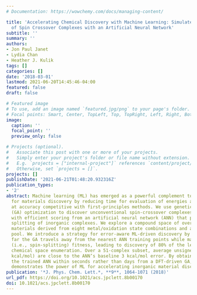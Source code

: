 ```yaml
---
# Documentation: https://wowchemy.com/docs/managing-content/

title: 'Accelerating Chemical Discovery with Machine Learning: Simulated Evolution
  of Spin Crossover Complexes with an Artificial Neural Network'
subtitle: ''
summary: ''
authors:
- Jon Paul Janet
- Lydia Chan
- Heather J. Kulik
tags: []
categories: []
date: '2018-03-01'
lastmod: 2021-06-20T14:45:46-04:00
featured: false
draft: false

# Featured image
# To use, add an image named `featured.jpg/png` to your page's folder.
# Focal points: Smart, Center, TopLeft, Top, TopRight, Left, Right, BottomLeft, Bottom, BottomRight.
image:
  caption: ''
  focal_point: ''
  preview_only: false

# Projects (optional).
#   Associate this post with one or more of your projects.
#   Simply enter your project's folder or file name without extension.
#   E.g. `projects = ["internal-project"]` references `content/project/deep-learning/index.md`.
#   Otherwise, set `projects = []`.
projects: []
publishDate: '2021-06-21T01:48:20.932316Z'
publication_types:
- '2'
abstract: Machine learning (ML) has emerged as a powerful complement to simulation
  for materials discovery by reducing time for evaluation of energies and properties
  at accuracy competitive with first-principles methods. We use genetic algorithm
  (GA) optimization to discover unconventional spin-crossover complexes in combination
  with efficient scoring from an artificial neural network (ANN) that predicts spin-state
  splitting of inorganic complexes. We explore a compound space of over 5600 candidate
  materials derived from eight metal/oxidation state combinations and a 32-ligand
  pool. We introduce a strategy for error-aware ML-driven discovery by limiting how
  far the GA travels away from the nearest ANN training points while maximizing property
  (i.e., spin-splitting) fitness, leading to discovery of 80% of the leads from full
  chemical space enumeration. Over a 51-complex subset, average unsigned errors (4.5
  kcal/mol) are close to the ANN’s baseline 3 kcal/mol error. By obtaining leads from
  the trained ANN within seconds rather than days from a DFT-driven GA, this strategy
  demonstrates the power of ML for accelerating inorganic material discovery.
publication: '*J. Phys. Chem. Lett.*, **9**, 1064-1071 (2018)'
url_pdf: https://doi.org/10.1021/acs.jpclett.8b00170
doi: 10.1021/acs.jpclett.8b00170
---
```

